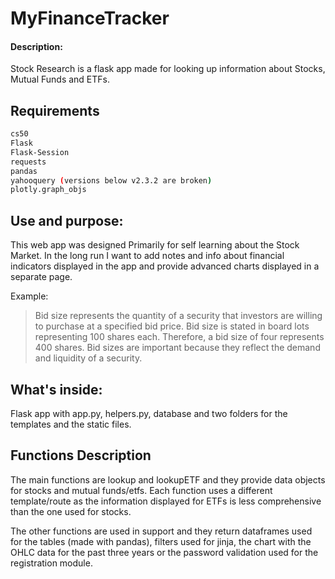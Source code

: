 # MyFinanceTracker

#### Description:

Stock Research is a flask app made for looking up information about Stocks, Mutual Funds and ETFs.

## Requirements

```bash
cs50
Flask
Flask-Session
requests
pandas
yahooquery (versions below v2.3.2 are broken)
plotly.graph_objs
```

## Use and purpose:

This web app was designed Primarily for self learning about the Stock Market. In the long run I want to add notes and info about financial indicators displayed in the app and provide advanced charts displayed in a separate page.

Example:

> Bid size represents the quantity of a security that investors are willing to purchase at a specified bid price. Bid size is stated in board lots representing 100 shares each. Therefore, a bid size of four represents 400 shares. Bid sizes are important because they reflect the demand and liquidity of a security.

## What's inside:

Flask app with app.py, helpers.py, database and two folders for the templates and the static files.

## Functions Description

The main functions are lookup and lookupETF and they provide data objects for stocks and mutual funds/etfs. Each function uses a different template/route as the information displayed for ETFs is less comprehensive than the one used for stocks.

The other functions are used in support and they return dataframes used for the tables (made with pandas), filters used for jinja, the chart with the OHLC data for the past three years or the password validation used for the registration module.
